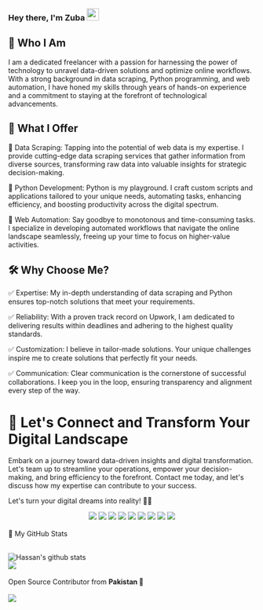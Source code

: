 
### Hey there, I'm  Zuba <img src="https://media.giphy.com/media/hvRJCLFzcasrR4ia7z/giphy.gif" height="25px" width="25px">

## 🚀 Who I Am

I am a dedicated freelancer with a passion for harnessing the power of technology to unravel data-driven solutions and optimize online workflows. With a strong background in data scraping, Python programming, and web automation, I have honed my skills through years of hands-on experience and a commitment to staying at the forefront of technological advancements.

## 💼 What I Offer

🔹 Data Scraping: Tapping into the potential of web data is my expertise. I provide cutting-edge data scraping services that gather information from diverse sources, transforming raw data into valuable insights for strategic decision-making.

🔹 Python Development: Python is my playground. I craft custom scripts and applications tailored to your unique needs, automating tasks, enhancing efficiency, and boosting productivity across the digital spectrum.

🔹 Web Automation: Say goodbye to monotonous and time-consuming tasks. I specialize in developing automated workflows that navigate the online landscape seamlessly, freeing up your time to focus on higher-value activities.

## 🛠️ Why Choose Me?

✅ Expertise: My in-depth understanding of data scraping and Python ensures top-notch solutions that meet your requirements.

✅ Reliability: With a proven track record on Upwork, I am dedicated to delivering results within deadlines and adhering to the highest quality standards.

✅ Customization: I believe in tailor-made solutions. Your unique challenges inspire me to create solutions that perfectly fit your needs.

✅ Communication: Clear communication is the cornerstone of successful collaborations. I keep you in the loop, ensuring transparency and alignment every step of the way.

# 🌟 Let's Connect and Transform Your Digital Landscape

Embark on a journey toward data-driven insights and digital transformation. Let's team up to streamline your operations, empower your decision-making, and bring efficiency to the forefront. Contact me today, and let's discuss how my expertise can contribute to your success.

Let's turn your digital dreams into reality! 🚀🔗
<br>
<!--https://github.com/alexandresanlim/Badges4-README.md-Profile/blob/master/README.md-->
<div align="center">
    <img src="https://img.shields.io/badge/Python-FFD43B?style=for-the-badge&logo=python&logoColor=darkgreen" />
    <img src="https://img.shields.io/badge/Selenium-43B02A?style=for-the-badge&logo=Selenium&logoColor=white" />
    <img src="https://img.shields.io/badge/C%2B%2B-00599C?style=for-the-badge&logo=c%2B%2B&logoColor=white" />
    <img src="https://img.shields.io/badge/C%23-239120?style=for-the-badge&logo=c-sharp&logoColor=white" />    
    <img src="https://img.shields.io/badge/Java-ED8B00?style=for-the-badge&logo=java&logoColor=white" />    
    <img src="https://img.shields.io/badge/.NET-512BD4?style=for-the-badge&logo=dotnet&logoColor=white" />
    <img src="https://img.shields.io/badge/Node.js-339933?style=for-the-badge&logo=nodedotjs&logoColor=white" />
    <img src="https://img.shields.io/badge/npm-CB3837?style=for-the-badge&logo=npm&logoColor=white" />
    <img src="https://img.shields.io/badge/Express.js-000000?style=for-the-badge&logo=express&logoColor=white" />
</div>
<br>
<summary>📝 My GitHub Stats</summary>
<br>

![Hassan's github stats](https://github-readme-stats.vercel.app/api?username=ZubaYasir&theme=gotham&show_icons=true&include_all_commits=true&)
<br>
<img align="center"  src="https://github-readme-stats.vercel.app/api/top-langs/?username=ZubaYasir&layout=compact&theme=gotham&count_private=true&include_all_commits=true" />
<br><br>
Open Source Contributor from <b>Pakistan<b> 💚
    <br><br>
![](https://visitor-badge.glitch.me/badge?page_id=ZubaYasir.ZubaYasir)
<br>
